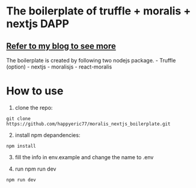 # The boilerplate of truffle + moralis + nextjs DAPP

## [Refer to my blog to see more](https://colorfullife.ml/pages/diary/erics-daily-life/eric86/)

The boilerplate is created by following two nodejs package.
    - Truffle (option)
    - nextjs
    - moralisjs
    - react-moralis

# How to use

1. clone the repo:
```
git clone https://github.com/happyeric77/moralis_nextjs_boilerplate.git
```

2. install npm depandencies:
```
npm install
```

3. fill the info in env.example and change the name to .env

4. run npm run dev
```
npm run dev
```
